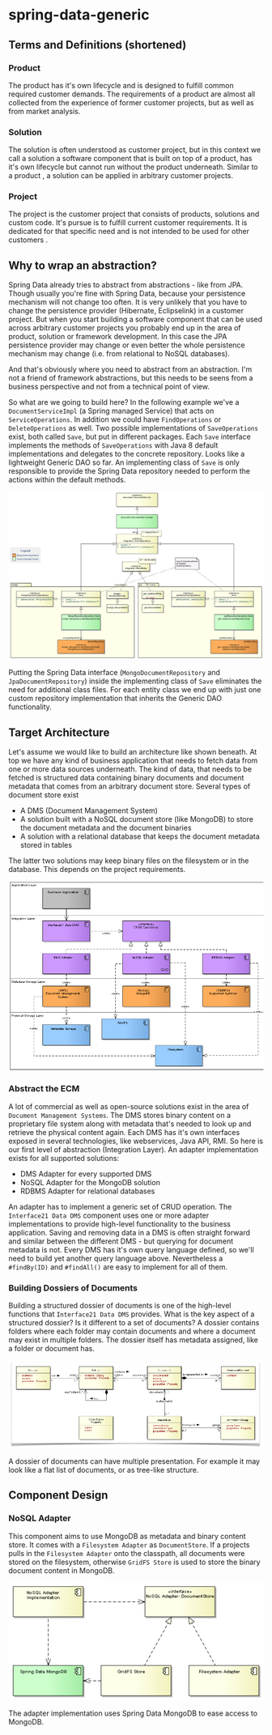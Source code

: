 # spring-data-generic

## Terms and Definitions (shortened)

### Product

The product has it's own lifecycle and is designed to fulfill common required customer demands. The requirements of a
product are almost all collected from the experience of former customer projects, but as well as from market analysis.

### Solution

The solution is often understood as customer project, but in this context we call a solution a software component that
is built on top of a product, has it's own lifecycle but cannot run without the product underneath. Similar to a product
, a solution can be applied in arbitrary customer projects.

### Project

The project is the customer project that consists of products, solutions and custom code. It's pursue is to fulfill
current customer requirements. It is dedicated for that specific need and is not intended to be used for other customers
.

## Why to wrap an abstraction?

Spring Data already tries to abstract from abstractions - like from JPA. Though usually you're fine with Spring Data,
because your persistence mechanism will not change too often. It is very unlikely that you have to change the persistence
provider (Hibernate, Eclipselink) in a customer project. But when you start building a software component that can be
used across arbitrary customer projects you probably end up in the area of product, solution or framework
development. In this case the JPA persistence provider may change or even better the whole persistence mechanism
may change (i.e. from relational to NoSQL databases).

And that's obviously where you need to abstract from an abstraction. I'm not a friend of framework abstractions,
but this needs to be seens from a business perspective and not from a technical point of view.

So what are we going to build here? In the following example we've a `DocumentServiceImpl` (a Spring managed Service) that
acts on `ServiceOperations`. In addition we could have `FindOperations` or `DeleteOperations` as well. Two possible implementations
of `SaveOperations` exist, both called `Save`, but put in different packages. Each `Save` interface implements the methods
of `SaveOperations` with Java 8 default implementations and delegates to the concrete repository. Looks like a lightweight
Generic DAO so far. An implementing class of `Save` is only responsible to provide the Spring Data repository needed to
perform the actions within the default methods.

![generic_dao]

Putting the Spring Data interface (`MongoDocumentRepository` and `JpaDocumentRepository`) inside the implementing class
of `Save` eliminates the need for additional class files. For each entity class we end up with just one custom repository
implementation that inherits the Generic DAO functionality.

## Target Architecture

Let's assume we would like to build an architecture like shown beneath. At top we have any kind of
business application that needs to fetch data from one or more data sources underneath. The kind of data, that needs to
be fetched is structured data containing binary documents and document metadata that comes from an arbitrary document
store. Several types of document store exist

- A DMS (Document Management System)
- A solution built with a NoSQL document store (like MongoDB) to store the document metadata and the document binaries
- A solution with a relational database that keeps the document metadata stored in tables

The latter two solutions may keep binary files on the filesystem or in the database. This depends on the project
requirements.

![Overview]

### Abstract the ECM

A lot of commercial as well as open-source solutions exist in the area of `Document Management Systems`.
The DMS stores binary content on a proprietary file system along with metadata that's needed to look up and retrieve the
physical content again. Each DMS has it's own interfaces exposed in several technologies, like webservices, Java API,
RMI. So here is our first level of abstraction (Integration Layer). An adapter implementation exists for all supported
solutions:

- DMS Adapter for every supported DMS
- NoSQL Adapter for the MongoDB solution
- RDBMS Adapter for relational databases

An adapter has to implement a generic set of CRUD operation. The `Interface21 Data DMS` component uses one or more adapter
implementations to provide high-level functionality to the business application. Saving and removing data in a DMS is
often straight forward and similar between the different DMS - but querying for document metadata is not. Every DMS has
it's own query language defined, so we'll need to build yet another query language above. Nevertheless a `#findBy(ID)`
and `#findAll()` are easy to implement for all of them.

### Building Dossiers of Documents

Building a structured dossier of documents is one of the high-level functions that `Interface21 Data DMS` provides. What is
the key aspect of a structured dossier? Is it different to a set of documents? A dossier contains folders where each folder
may contain documents and where a document may exist in multiple folders. The dossier itself has metadata assigned, like
a folder or document has.

![RIM]

A dossier of documents can have multiple presentation. For example it may look like a flat list of documents, or as
tree-like structure.

## Component Design

### NoSQL Adapter

This component aims to use MongoDB as metadata and binary content store. It comes with a `Filesystem Adapter` as
`DocumentStore`. If a projects pulls in the `Filesystem Adapter` onto the classpath, all documents were stored on the
filesystem, otherwise `GridFS Store` is used to store the binary document content in MongoDB.

![nosql_adapter]

The adapter implementation uses Spring Data MongoDB to ease access to MongoDB.


[Overview]: site/img/overview.png
[RIM]: site/img/RIM.png
[nosql_adapter]: site/img/nosql_adapter.png
[generic_dao]: site/img/generic_dao.png


